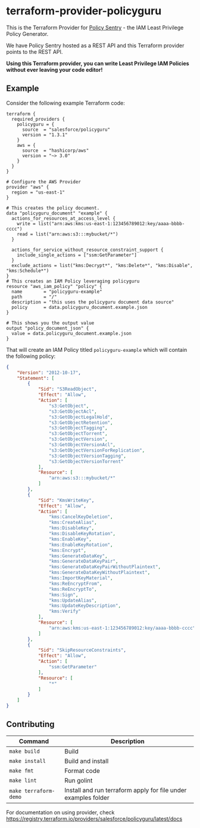 # terraform-provider-policyguru

This is the Terraform Provider for [Policy Sentry](https://github.com/salesforce/policy_sentry/) - the IAM Least Privilege Policy Generator.

We have Policy Sentry hosted as a REST API and this Terraform provider points to the REST API. 

**Using this Terraform provider, you can write Least Privilege IAM Policies without ever leaving your code editor!**

## Example

Consider the following example Terraform code:

```hcl
terraform {
  required_providers {
    policyguru = {
      source  = "salesforce/policyguru"
      version = "1.3.1"
    }
    aws = {
      source  = "hashicorp/aws"
      version = "~> 3.0"
    }
  }
}

# Configure the AWS Provider
provider "aws" {
  region = "us-east-1"
}

# This creates the policy document.
data "policyguru_document" "example" {
  actions_for_resources_at_access_level {
    write = list("arn:aws:kms:us-east-1:123456789012:key/aaaa-bbbb-cccc")
    read = list("arn:aws:s3:::mybucket/*")
  }

  actions_for_service_without_resource_constraint_support {
    include_single_actions = ["ssm:GetParameter"]
  }
  exclude_actions = list("kms:Decrypt*", "kms:Delete*", "kms:Disable", "kms:Schedule*")
}
# This creates an IAM Policy leveraging policyguru
resource "aws_iam_policy" "policy" {
  name        = "policyguru-example"
  path        = "/"
  description = "this uses the policyguru document data source"
  policy      = data.policyguru_document.example.json
}

# This shows you the output value
output "policy_document_json" {
  value = data.policyguru_document.example.json
}
```

That will create an IAM Policy titled `policyguru-example` which will contain the following policy:

```json
{
    "Version": "2012-10-17",
    "Statement": [
        {
            "Sid": "S3ReadObject",
            "Effect": "Allow",
            "Action": [
                "s3:GetObject",
                "s3:GetObjectAcl",
                "s3:GetObjectLegalHold",
                "s3:GetObjectRetention",
                "s3:GetObjectTagging",
                "s3:GetObjectTorrent",
                "s3:GetObjectVersion",
                "s3:GetObjectVersionAcl",
                "s3:GetObjectVersionForReplication",
                "s3:GetObjectVersionTagging",
                "s3:GetObjectVersionTorrent"
            ],
            "Resource": [
                "arn:aws:s3:::mybucket/*"
            ]
        },
        {
            "Sid": "KmsWriteKey",
            "Effect": "Allow",
            "Action": [
                "kms:CancelKeyDeletion",
                "kms:CreateAlias",
                "kms:DisableKey",
                "kms:DisableKeyRotation",
                "kms:EnableKey",
                "kms:EnableKeyRotation",
                "kms:Encrypt",
                "kms:GenerateDataKey",
                "kms:GenerateDataKeyPair",
                "kms:GenerateDataKeyPairWithoutPlaintext",
                "kms:GenerateDataKeyWithoutPlaintext",
                "kms:ImportKeyMaterial",
                "kms:ReEncryptFrom",
                "kms:ReEncryptTo",
                "kms:Sign",
                "kms:UpdateAlias",
                "kms:UpdateKeyDescription",
                "kms:Verify"
            ],
            "Resource": [
                "arn:aws:kms:us-east-1:123456789012:key/aaaa-bbbb-cccc"
            ]
        },
        {
            "Sid": "SkipResourceConstraints",
            "Effect": "Allow",
            "Action": [
                "ssm:GetParameter"
            ],
            "Resource": [
                "*"
            ]
        }
    ]
}
```


## Contributing

Command             |      Description
--------------------| --------------------
```make build ```         | Build
```make install  ```      | Build and install
```make fmt```            | Format code
```make lint```           | Run golint
```make terraform-demo``` | Install and run terraform apply for file under examples folder


For documentation on using provider, check https://registry.terraform.io/providers/salesforce/policyguru/latest/docs
